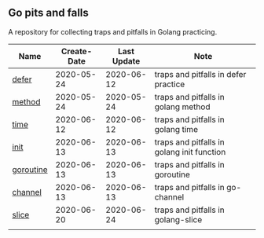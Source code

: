 ## Go pits and falls

A repository for collecting traps and pitfalls in Golang practicing.

| Name                                                         | Create-Date | Last Update | Note                                       |
| ------------------------------------------------------------ | ----------- | ----------- | ------------------------------------------ |
| [defer](https://github.com/JasonkayZK/go_pits_and_falls/tree/defer) | 2020-05-24  | 2020-06-12  | traps and pitfalls in defer practice       |
| [method](https://github.com/JasonkayZK/go_pits_and_falls/tree/method) | 2020-05-24  | 2020-05-24  | traps and pitfalls in golang method        |
| [time](https://github.com/JasonkayZK/go_traps_and_pitfalls/tree/time) | 2020-06-12  | 2020-06-12  | traps and pitfalls in golang time          |
| [init](https://github.com/JasonkayZK/go_traps_and_pitfalls/tree/init) | 2020-06-13  | 2020-06-13  | traps and pitfalls in golang init function |
| [goroutine](https://github.com/JasonkayZK/go_traps_and_pitfalls/tree/goroutine) | 2020-06-13  | 2020-06-13  | traps and pitfalls in goroutine            |
| [channel](https://github.com/JasonkayZK/go_traps_and_pitfalls/tree/channel) | 2020-06-13  | 2020-06-13  | traps and pitfalls in go-channel           |
| [slice](https://github.com/JasonkayZK/go_traps_and_pitfalls/tree/slice) | 2020-06-20  | 2020-06-24  | traps and pitfalls in golang-slice         |
|                                                              |             |             |                                            |

